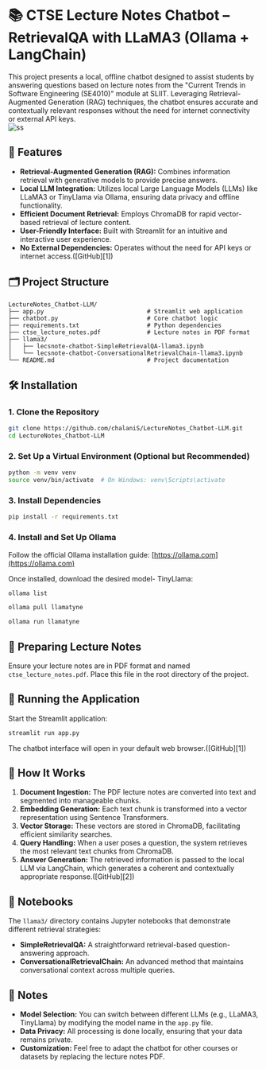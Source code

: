 # 📚 CTSE Lecture Notes Chatbot – RetrievalQA with LLaMA3 (Ollama + LangChain)

This project presents a local, offline chatbot designed to assist students by answering questions based on lecture notes from the "Current Trends in Software Engineering (SE4010)" module at SLIIT. Leveraging Retrieval-Augmented Generation (RAG) techniques, the chatbot ensures accurate and contextually relevant responses without the need for internet connectivity or external API keys.</br>
![ss](https://github.com/user-attachments/assets/dd14bbe8-cfac-470e-a316-402cbefad106)

## 🚀 Features

* **Retrieval-Augmented Generation (RAG):** Combines information retrieval with generative models to provide precise answers.
* **Local LLM Integration:** Utilizes local Large Language Models (LLMs) like LLaMA3 or TinyLlama via Ollama, ensuring data privacy and offline functionality.
* **Efficient Document Retrieval:** Employs ChromaDB for rapid vector-based retrieval of lecture content.
* **User-Friendly Interface:** Built with Streamlit for an intuitive and interactive user experience.
* **No External Dependencies:** Operates without the need for API keys or internet access.([GitHub][1])

## 🗂️ Project Structure

```
LectureNotes_Chatbot-LLM/
├── app.py                             # Streamlit web application
├── chatbot.py                         # Core chatbot logic
├── requirements.txt                   # Python dependencies
├── ctse_lecture_notes.pdf             # Lecture notes in PDF format
├── llama3/
│   ├── lecsnote-chatbot-SimpleRetrievalQA-llama3.ipynb
│   └── lecsnote-chatbot-ConversationalRetrievalChain-llama3.ipynb
└── README.md                          # Project documentation
```

## 🛠️ Installation

### 1. Clone the Repository

```bash
git clone https://github.com/chalaniS/LectureNotes_Chatbot-LLM.git
cd LectureNotes_Chatbot-LLM
```

### 2. Set Up a Virtual Environment (Optional but Recommended)

```bash
python -m venv venv
source venv/bin/activate  # On Windows: venv\Scripts\activate
```

### 3. Install Dependencies

```bash
pip install -r requirements.txt
```

### 4. Install and Set Up Ollama

Follow the official Ollama installation guide: [https://ollama.com](https://ollama.com)

Once installed, download the desired model- TinyLlama:

```bash
ollama list
```

```bash
ollama pull llamatyne
```

```bash
ollama run llamatyne
```

## 📄 Preparing Lecture Notes

Ensure your lecture notes are in PDF format and named `ctse_lecture_notes.pdf`. Place this file in the root directory of the project.

## 🚀 Running the Application

Start the Streamlit application:

```bash
streamlit run app.py
```

The chatbot interface will open in your default web browser.([GitHub][1])

## 🧠 How It Works

1. **Document Ingestion:** The PDF lecture notes are converted into text and segmented into manageable chunks.
2. **Embedding Generation:** Each text chunk is transformed into a vector representation using Sentence Transformers.
3. **Vector Storage:** These vectors are stored in ChromaDB, facilitating efficient similarity searches.
4. **Query Handling:** When a user poses a question, the system retrieves the most relevant text chunks from ChromaDB.
5. **Answer Generation:** The retrieved information is passed to the local LLM via LangChain, which generates a coherent and contextually appropriate response.([GitHub][2])

## 📓 Notebooks

The `llama3/` directory contains Jupyter notebooks that demonstrate different retrieval strategies:

* **SimpleRetrievalQA:** A straightforward retrieval-based question-answering approach.
* **ConversationalRetrievalChain:** An advanced method that maintains conversational context across multiple queries.

## 📌 Notes

* **Model Selection:** You can switch between different LLMs (e.g., LLaMA3, TinyLlama) by modifying the model name in the `app.py` file.
* **Data Privacy:** All processing is done locally, ensuring that your data remains private.
* **Customization:** Feel free to adapt the chatbot for other courses or datasets by replacing the lecture notes PDF.




